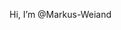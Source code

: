 Hi, I’m @Markus-Weiand

<!---
Markus-Weiand/Markus-Weiand is a ✨ special ✨ repository because its `README.md` (this file) appears on your GitHub profile.
You can click the Preview link to take a look at your changes.
--->
